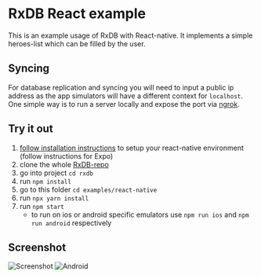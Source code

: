 # RxDB React example

This is an example usage of RxDB with React-native. It implements a simple heroes-list which can be filled by the user.

## Syncing

For database replication and syncing you will need to input a public ip address as the app simulators will have a different context for `localhost`. One simple way is to run a server locally and expose the port via [ngrok](https://ngrok.com/).

## Try it out

1. [follow installation instructions](https://reactnative.dev/docs/environment-setup) to setup your react-native environment (follow instructions for Expo)
1. clone the whole [RxDB-repo](https://github.com/pubkey/rxdb)
1. go into project `cd rxdb`
1. run `npm install`
1. go to this folder `cd examples/react-native`
1. run `npx yarn install`
1. run `npm start`
   * to run on ios or android specific emulators use `npm run ios` and `npm run android` respectively

## Screenshot

![Screenshot](docfiles/screenshot.png?raw=true)
![Android](docfiles/android.png?raw=true)
